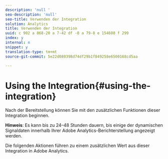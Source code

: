 ```yaml
---
description: 'null '
seo-description: 'null'
seo-title: Verwenden der Integration
solution: Analytics
title: Verwenden der Integration
uuid: c 902 a 868-20 a 7-42 df -8 a 79-8 e 154608 f 299
index: y
internal: n
snippet: y
translation-type: tm+mt
source-git-commit: 5e22d080398d74df29b1f849258e6500168cd5aa

---
```



# Using the Integration{#using-the-integration}

Nach der Bereitstellung können Sie mit den zusätzlichen Funktionen dieser Integration beginnen.

**Hinweis**: Es kann bis zu 24–48 Stunden dauern, bis einige der dynamischen Signaldaten innerhalb Ihrer Adobe Analytics-Berichterstellung angezeigt werden.

Die folgenden Aktionen führen zu einem zusätzlichen Wert aus dieser Integration in Adobe Analytics.
